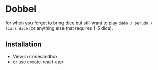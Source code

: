 # Dobbel

for when you forget to bring dice but still want to play `dudo / perudo / liars dice` (or anything else that requires 1-5 dice).

## Installation

* View in codesandbox
* or use create-react-app 
